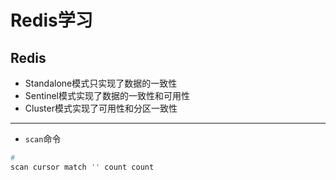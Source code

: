 
# Redis学习

## Redis


- Standalone模式只实现了数据的一致性
- Sentinel模式实现了数据的一致性和可用性
- Cluster模式实现了可用性和分区一致性


---


- `scan`命令

```sh
#
scan cursor match '' count count

```